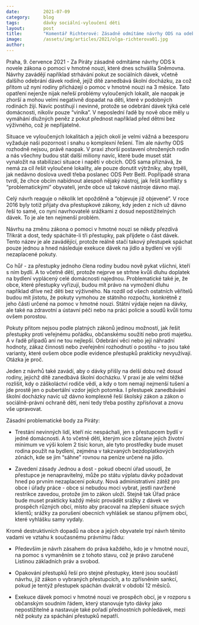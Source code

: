 ```yaml
---
date:         2021-07-09
category:     blog
tags:         dávky sociální-vyloučení děti
layout:       post
title:        "Komentář Richterové: Zásadně odmítáme návrhy ODS na odebírání dávek. Ohrožují děti ze sociálně slabších rodin, postihují i nevinné a vyostří napětí ve vyloučených lokalitách"
image:        /assets/img/articles/2021/olga-richterova01.jpg
author:       
---
```



Praha, 9. července 2021 - Za Piráty zásadně odmítáme návrhy ODS k novele zákona o pomoci v hmotné nouzi, které dnes schválila Sněmovna. Návrhy zavádějí například strhávání pokut ze sociálních dávek, včetně dalšího odebrání dávek rodině, jejíž dítě zanedbává školní docházku, za což přitom už nyní rodiny přicházejí o pomoc v hmotné nouzi na 3 měsíce. Tato opatření nejenže nijak neřeší problémy vyloučených lokalit, ale naopak je zhorší a mohou velmi negativně dopadat na děti, které v podobných rodinách žijí. Navíc postihují i nevinné, protože se odebrání dávek týká celé domácnosti, nikoliv pouze “viníka”. V neposlední řadě by nově obce měly u vymáhání dlužných peněz z pokut přednost například před dětmi bez výživného, což je nepřijatelné.

Situace ve vyloučených lokalitách a jejich okolí je velmi vážná a bezesporu vyžaduje naši pozornost i snahu o komplexní řešení. Tím ale návrhy ODS rozhodně nejsou, právě naopak. V praxi zhorší postavení ohrožených rodin a nás všechny budou stát další miliony navíc, které bude muset stát vynaložit na stabilizaci situace i napětí v obcích. ODS sama přiznává, že nemá za cíl řešit vyloučené lokality, ale pouze donutit výtržníky, aby trpěli, jak nedávno doslova uvedl třeba poslanec ODS Petr Beitl. Popřípadě strana tvrdí, že chce obcím nabídnout alespoň nějaký nástroj, jak řešit konflikty s “problematickými” obyvateli, jenže obce už takové nástroje dávno mají.

Celý návrh reaguje o několik let opožděně a “objevuje již objevené”. V roce 2016 byly totiž přijaty dva přestupkové zákony, kdy jeden z nich už dávno řeší to samé, co nyní navrhovatelé srážkami z dosud nepostižitelných dávek. To je ale ten nejmenší problém.

Návrhu na změnu zákona o pomoci v hmotné nouzi se někdy přezdívá Třikrát a dost, tedy spácháte-li tři přestupky, pak přijdete o část dávek. Tento název je ale zavádějící, protože reálně stačí takový přestupek spáchat pouze jednou a hned následuje exekuce dávek na jídlo a bydlení ve výši nezaplacené pokuty. 

Co hůř - za přestupky jednoho člena rodiny budou nově pykat všichni, kteří s ním bydlí. A to včetně dětí, protože nejprve se strhne kvůli dluhu doplatek na bydlení vyplácený celé domácnosti najednou. Problematické také je, že obce, které přestupky vyřizují, budou mít právo na vymožení dluhu například dříve než děti bez výživného. Na rozdíl od všech ostatních věřitelů budou mít jistotu, že pokuty vymohou ze státního rozpočtu, konkrétně z jeho části určené na pomoc v hmotné nouzi. Státní výdaje nejen na dávky, ale také na zdravotní a ústavní péči nebo na práci policie a soudů kvůli tomu ovšem porostou. 

Pokuty přitom nejsou podle platných zákonů jedinou možností, jak řešit přestupky proti veřejnému pořádku, občanskému soužití nebo proti majetku. A v řadě případů ani ne tou nejlepší. Odebrání věci nebo její náhradní hodnoty, zákaz činnosti nebo zveřejnění rozhodnutí o postihu - to jsou také varianty, které ovšem obce podle evidence přestupků prakticky nevyužívají. Otázka je proč.

Jeden z návrhů také zavádí, aby o dávky přišly na delší dobu než dosud rodiny, jejichž dítě zanedbává školní docházku. V praxi je ale velmi těžké rozlišit, kdy o záškoláctví rodiče vědí, a kdy o tom nemají nejmenší tušení a jde prostě jen o pubertální vzdor jejich potomka. I přestupek zanedbávání školní docházky navíc už dávno komplexně řeší školský zákon a zákon o sociálně-právní ochraně dětí, není tedy třeba postihy zpřísňovat a znovu vše upravovat.

Zásadní problematické body za Piráty:
- Trestání nevinných lidí, kteří nic nespáchali, jen s přestupcem bydlí v jedné domácnosti. A to včetně dětí, kterým sice zůstane jejich životní minimum ve výši kolem 2 tisíc korun, ale tyto prostředky bude muset rodina použít na bydlení, zejména v takzvaných bezdoplatkových zónách, kde se jim “sáhne” rovnou na peníze určené na jídlo. 

- Zavedení zásady Jednou a dost - pokud obecní úřad usoudí, že přestupce je nenapravitelný, může po státu výplatu dávky požadovat hned po prvním nezaplacení pokuty.
Nová administrativní zátěž pro obce i úřady práce - obce si nebudou moci vybrat, jestli navržené restrikce zavedou, protože jim to zákon uloží. Stejně tak Úřad práce bude muset prakticky každý měsíc provádět srážky z dávek ve prospěch různých obcí, místo aby pracoval na zlepšení situace svých klientů; srážky za porušení obecních vyhlášek se stanou příjmem obcí, které vyhlášku samy vydaly.

Kromě destruktivních dopadů na obce a jejich obyvatele trpí návrh těmito vadami ve vztahu k současnému právnímu řádu:
- Především je návrh zásahem do práva každého, kdo je v hmotné nouzi, na pomoc s vymaněním se z tohoto stavu, což je právo zaručené Listinou základních práv a svobod. 

- Opakování přestupků řeší pro stejné přestupky, které jsou součástí návrhu, již zákon o vybraných přestupcích, a to zpřísněním sankcí, pokud je tentýž přestupek spáchán dvakrát v období 12 měsíců. 

- Exekuce dávek pomoci v hmotné nouzi ve prospěch obcí, je v rozporu s občanským soudním řádem, který stanovuje tyto dávky jako nepostižitelné a nastavuje také pořadí přednostních pohledávek, mezi něž pokuty za spáchání přestupků nepatří. 
